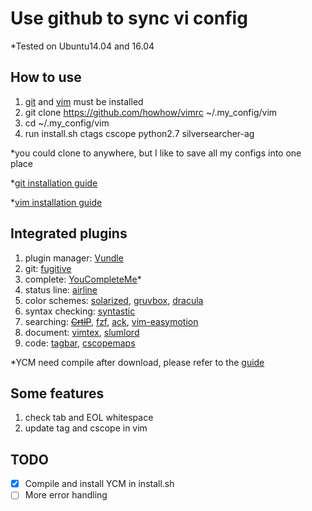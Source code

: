 # Use github to sync vi config
*Tested on Ubuntu14.04 and 16.04

## How to use
1. [git](https://git-scm.com/) and [vim](https://github.com/vim/vim) must be installed
2. git clone https://github.com/howhow/vimrc ~/.my_config/vim
3. cd ~/.my_config/vim
4. run install.sh ctags cscope python2.7 silversearcher-ag

*you could clone to anywhere, but I like to save all my configs into one place

*[git installation guide](https://gist.github.com/derhuerst/1b15ff4652a867391f03)

*[vim installation guide](https://github.com/Valloric/YouCompleteMe/wiki/Building-Vim-from-source)

## Integrated plugins
1. plugin manager: [Vundle](https://github.com/VundleVim/Vundle.vim)
2. git: [fugitive](https://github.com/tpope/vim-fugitive)
3. complete: [YouCompleteMe](https://github.com/Valloric/YouCompleteMe)*
4. status line: [airline](https://github.com/vim-airline/vim-airline)
5. color schemes: [solarized](https://github.com/altercation/solarized), [gruvbox](https://github.com/morhetz/gruvbox), [dracula](https://draculatheme.com/vim/)
6. syntax checking: [syntastic](https://github.com/vim-syntastic/syntastic)
7. searching: ~~[CrtlP](https://github.com/ctrlpvim/ctrlp.vim)~~, [fzf](https://github.com/junegunn/fzf), [ack](https://github.com/mileszs/ack.vim), [vim-easymotion](https://github.com/easymotion/vim-easymotion)
8. document: [vimtex](https://github.com/lervag/vimtex), [slumlord](https://github.com/scrooloose/vim-slumlord)
9. code: [tagbar](https://github.com/majutsushi/tagbar), [cscopemaps](https://github.com/steffanc/cscopemaps.vim)

*YCM need compile after download, please refer to the [guide](https://github.com/Valloric/YouCompleteMe#installation)

## Some features
1. check tab and EOL whitespace
2. update tag and cscope in vim

## TODO
- [x] Compile and install YCM in install.sh
- [ ] More error handling
